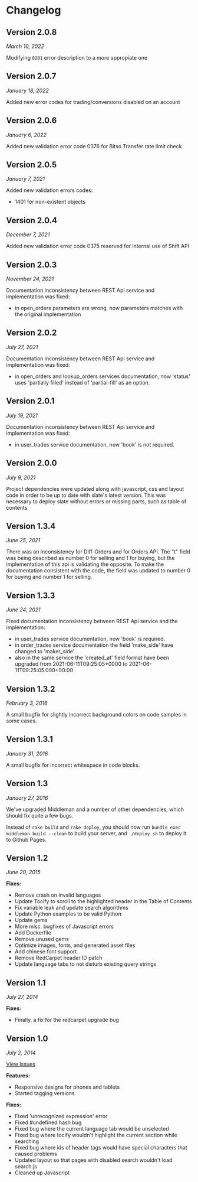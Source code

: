 # Changelog

## Version 2.0.8
*March 10, 2022*

Modifying `0201` error description to a more appropiate one

## Version 2.0.7
*January 18, 2022*

Added new error codes for trading/conversions disabled on an account

## Version 2.0.6
*January 6, 2022*

Added new validation error code 0376 for Bitso Transfer rate limit check

## Version 2.0.5
*January 7, 2021*

Added new validation errors codes:
* 1401 for non-existent objects

## Version 2.0.4
*December 7, 2021*

Added new validation error code 0375 reserved for internal use of Shift API

## Version 2.0.3
*November 24, 2021*

Documentation inconsistency between REST Api service and implementation was fixed:
* in open_orders parameters are wrong, now parameters matches with the original implementation

## Version 2.0.2

*July 27, 2021*

Documentation inconsistency between REST Api service and implementation was fixed:
* in open_orders and lookup_orders services documentation, now 'status' uses 'partially filled' instead of 'partial-fill' as an option.

## Version 2.0.1

*July 19, 2021*

Documentation inconsistency between REST Api service and implementation was fixed:
* in user_trades service documentation, now 'book' is not required.

## Version 2.0.0

*July 9, 2021*

Project dependencies were updated along with javascript, css and layout code in order to be up to date with slate's latest version.
This was necessary to deploy slate without errors or missing parts, such as table of contents.

## Version 1.3.4

*June 25, 2021*

There was an inconsistency for Diff-Orders and for Orders API. The "t" field was being described as number 0 for selling
and 1 for buying, but the implementation of this api is validating the opposite.
To make the documentation consistent with the code, the field was updated to number 0 for buying and number 1 for selling.

## Version 1.3.3

*June 24, 2021*

Fixed documentation inconsistency between REST Api service and the implementation:
* in user_trades service documentation, now 'book' is required.
* in order_trades service documentation the field 'make_side' have changed to 'maker_side'
* also in the same service the 'created_at' field format have been upgraded from 2021-06-11T09:25:05+0000 to 2021-06-11T09:25:05.000+00:00

## Version 1.3.2

*February 3, 2016*

A small bugfix for slightly incorrect background colors on code samples in some cases.

## Version 1.3.1

*January 31, 2016*

A small bugfix for incorrect whitespace in code blocks.

## Version 1.3

*January 27, 2016*

We've upgraded Middleman and a number of other dependencies, which should fix quite a few bugs.

Instead of `rake build` and `rake deploy`, you should now run `bundle exec middleman build --clean` to build your server, and `./deploy.sh` to deploy it to Github Pages.

## Version 1.2

*June 20, 2015*

**Fixes:**

- Remove crash on invalid languages
- Update Tocify to scroll to the highlighted header in the Table of Contents
- Fix variable leak and update search algorithms
- Update Python examples to be valid Python
- Update gems
- More misc. bugfixes of Javascript errors
- Add Dockerfile
- Remove unused gems
- Optimize images, fonts, and generated asset files
- Add chinese font support
- Remove RedCarpet header ID patch
- Update language tabs to not disturb existing query strings

## Version 1.1

*July 27, 2014*

**Fixes:**

- Finally, a fix for the redcarpet upgrade bug

## Version 1.0

*July 2, 2014*

[View Issues](https://github.com/tripit/slate/issues?milestone=1&state=closed)

**Features:**

- Responsive designs for phones and tablets
- Started tagging versions

**Fixes:**

- Fixed 'unrecognized expression' error
- Fixed #undefined hash bug
- Fixed bug where the current language tab would be unselected
- Fixed bug where tocify wouldn't highlight the current section while searching
- Fixed bug where ids of header tags would have special characters that caused problems
- Updated layout so that pages with disabled search wouldn't load search.js
- Cleaned up Javascript
